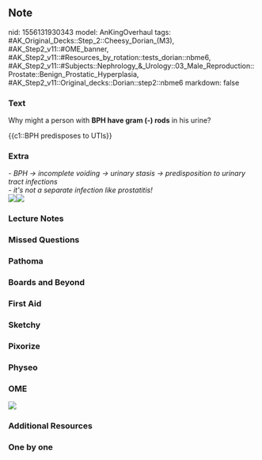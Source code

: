 ## Note
nid: 1556131930343
model: AnKingOverhaul
tags: #AK_Original_Decks::Step_2::Cheesy_Dorian_(M3), #AK_Step2_v11::#OME_banner, #AK_Step2_v11::#Resources_by_rotation::tests_dorian::nbme6, #AK_Step2_v11::#Subjects::Nephrology_&_Urology::03_Male_Reproduction::Prostate::Benign_Prostatic_Hyperplasia, #AK_Step2_v11::Original_decks::Dorian::step2::nbme6
markdown: false

### Text
Why might a person with <b>BPH have gram (-) rods</b> in his urine?
<div>
  {{c1::BPH predisposes to UTIs}}
</div>

### Extra
<div>
  <i>- BPH → incomplete voiding → urinary stasis → predisposition
  to urinary tract infections</i>
</div>
<div>
  <i>- it's not a separate infection like prostatitis!</i>
</div>
<div>
  <i><img src="paste-147179939299329.jpg"><img src=
  "paste-149052545040385.jpg"></i>
</div>

### Lecture Notes


### Missed Questions


### Pathoma


### Boards and Beyond


### First Aid


### Sketchy


### Pixorize


### Physeo


### OME
<div class="ome-widget">
  <a href="https://onlinemeded.org?ref=anki"><img src=
  "_OME_AnkiFlashcards_General_4.png"></a>
</div>

### Additional Resources


### One by one

